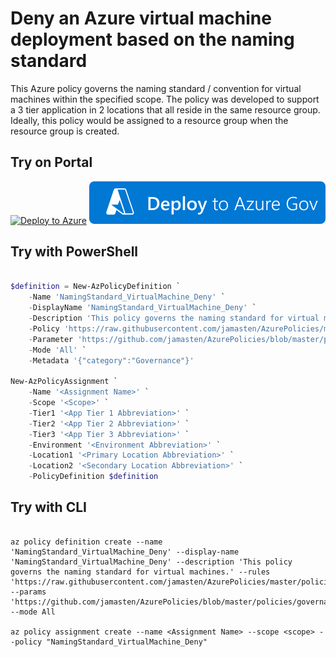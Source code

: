 # Deny an Azure virtual machine deployment based on the naming standard

This Azure policy governs the naming standard / convention for virtual machines within the specified scope.  The policy was developed to support a 3 tier application in 2 locations that all reside in the same resource group.  Ideally, this policy would be assigned to a resource group when the resource group is created.

## Try on Portal

[![Deploy to Azure](https://aka.ms/deploytoazurebutton)](https://portal.azure.com/#blade/Microsoft_Azure_Policy/CreatePolicyDefinitionBlade/uri/https%3A%2F%2Fraw.githubusercontent.com%2Fjamasten%2FAzurePolicies%2Fmaster%2Fpolicies%2Fgovernance%2FnamingStandard%2FvirtualMachine%2Fpolicy.json)
[![Deploy to Azure Gov](https://raw.githubusercontent.com/Azure/azure-quickstart-templates/master/1-CONTRIBUTION-GUIDE/images/deploytoazuregov.svg?sanitize=true)](https://portal.azure.us/?#blade/Microsoft_Azure_Policy/CreatePolicyDefinitionBlade/uri/https%3A%2F%2Fraw.githubusercontent.com%2Fjamasten%2FAzurePolicies%2Fmaster%2Fpolicies%2Fgovernance%2FnamingStandard%2FvirtualMachine%2Fpolicy.json)

## Try with PowerShell

````powershell

$definition = New-AzPolicyDefinition `
    -Name 'NamingStandard_VirtualMachine_Deny' `
    -DisplayName 'NamingStandard_VirtualMachine_Deny' `
    -Description 'This policy governs the naming standard for virtual machines.' `
    -Policy 'https://raw.githubusercontent.com/jamasten/AzurePolicies/master/policies/governance/namingStandard/virtualMachine/policy.rules.json' `
    -Parameter 'https://github.com/jamasten/AzurePolicies/blob/master/policies/governance/namingStandard/virtualMachine/policy.parameters.json' `
    -Mode 'All' `
    -Metadata '{"category":"Governance"}'

New-AzPolicyAssignment `
    -Name '<Assignment Name>' `
    -Scope '<Scope>' `
    -Tier1 '<App Tier 1 Abbreviation>' `
    -Tier2 '<App Tier 2 Abbreviation>' `
    -Tier3 '<App Tier 3 Abbreviation>' `
    -Environment '<Environment Abbreviation>' `
    -Location1 '<Primary Location Abbreviation>' `
    -Location2 '<Secondary Location Abbreviation>' `
    -PolicyDefinition $definition

````

## Try with CLI

````cli

az policy definition create --name 'NamingStandard_VirtualMachine_Deny' --display-name 'NamingStandard_VirtualMachine_Deny' --description 'This policy governs the naming standard for virtual machines.' --rules 'https://raw.githubusercontent.com/jamasten/AzurePolicies/master/policies/governance/namingStandard/virtualMachine/policy.rules.json' --params 'https://github.com/jamasten/AzurePolicies/blob/master/policies/governance/namingStandard/virtualMachine/policy.parameters.json' --mode All

az policy assignment create --name <Assignment Name> --scope <scope> --policy "NamingStandard_VirtualMachine_Deny"

````
